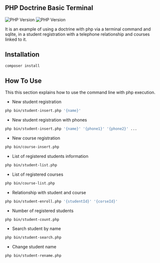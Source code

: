 ## PHP Doctrine Basic Terminal

<img alt="PHP Version" src="https://img.shields.io/badge/php-7.2.5%2B-brightgreen.svg?style=flat-square" />
<img alt="PHP Version" src="https://img.shields.io/badge/composert-2.2.9%2B-brightgreen.svg?style=flat-square" />

It is an example of using a doctrine with php via a terminal command and sqlite, in a student registration with a telephone relationship and courses linked to it.

## Installation

```bash
composer install
```

## How To Use

This this section explains how to use the command line with php execution.

- New student registration

```bash
php bin/student-insert.php '{name}'
```

- New student registration with phones

```bash
php bin/student-insert.php '{name}' '{phone1}' '{phone2}' ...
```

- New course registration

```bash
php bin/course-insert.php
```

- List of registered students information

```bash
php bin/student-list.php
```

- List of registered courses

```bash
php bin/course-list.php
```

- Relationship with student and course

```bash
php bin/student-enroll.php '{studentId}' '{corseId}'
```

- Number of registered students

```bash
php bin/student-count.php
```

- Search student by name

```bash
php bin/student-search.php
```

- Change student name

```bash
php bin/student-rename.php
```